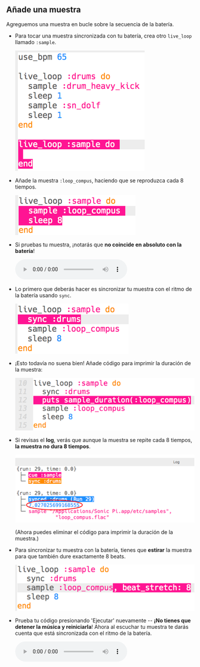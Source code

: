 ## Añade una muestra

Agreguemos una muestra en bucle sobre la secuencia de la batería.

+ Para tocar una muestra sincronizada con tu batería, crea otro `live_loop` llamado `:sample`.
    
    ![captura de pantalla](images/dj-sample-loop.png)

+ Añade la muestra `:loop_compus`, haciendo que se reproduzca cada 8 tiempos.
    
    ![captura de pantalla](images/dj-sample-bug.png)

+ Si pruebas tu muestra, ¡notarás que **no coincide en absoluto con la batería**!
    
    <div id="audio-preview" class="pdf-hidden">
      <audio controls preload> <source src="resources/beat-bug.mp3" type="audio/mpeg"> Tu navegador no es compatible con el elemento <code>audio</code>. </audio>
    </div>
+ Lo primero que deberás hacer es sincronizar tu muestra con el ritmo de la batería usando `sync`.
    
    ![captura de pantalla](images/dj-sample-sync.png)

+ ¡Esto todavía no suena bien! Añade código para imprimir la duración de la muestra:
    
    ![captura de pantalla](images/dj-sample-duration.png)

+ Si revisas el **log**, verás que aunque la muestra se repite cada 8 tiempos, **la muestra no dura 8 tiempos**.
    
    ![captura de pantalla](images/dj-sample-log.png)
    
    (Ahora puedes eliminar el código para imprimir la duración de la muestra.)

+ Para sincronizar tu muestra con la batería, tienes que **estirar** la muestra para que también dure exactamente 8 beats.
    
    ![captura de pantalla](images/dj-sample-stretch.png)

+ Prueba tu código presionando 'Ejecutar' nuevamente -- **¡No tienes que detener la música y reiniciarla**! Ahora al escuchar tu muestra te darás cuenta que está sincronizada con el ritmo de la batería.
    
    <div id="audio-preview" class="pdf-hidden">
      <audio controls preload> <source src="resources/beat-fixed.mp3" type="audio/mpeg"> Tu navegador no es compatible con el elemento <code>audio</code>. </audio>
    </div>